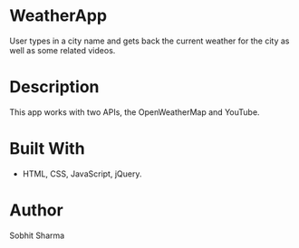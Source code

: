 # WeatherApp
User types in a city name and gets back the current weather for the city as well as some related videos.

# Description
This app works with two APIs, the OpenWeatherMap and YouTube.

# Built With
* HTML, CSS, JavaScript, jQuery.

# Author
Sobhit Sharma
